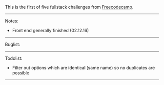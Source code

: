 This is the first of five fullstack challenges from [Freecodecamp](https://www.freecodecamp.com).

-------------------------------------------------------------------------------
Notes:
- Front end generally finished (02.12.16)
-------------------------------------------------------------------------------
Buglist:

-------------------------------------------------------------------------------
Todolist:
- Filter out options which are identical (same name) so no duplicates are possible
-------------------------------------------------------------------------------
